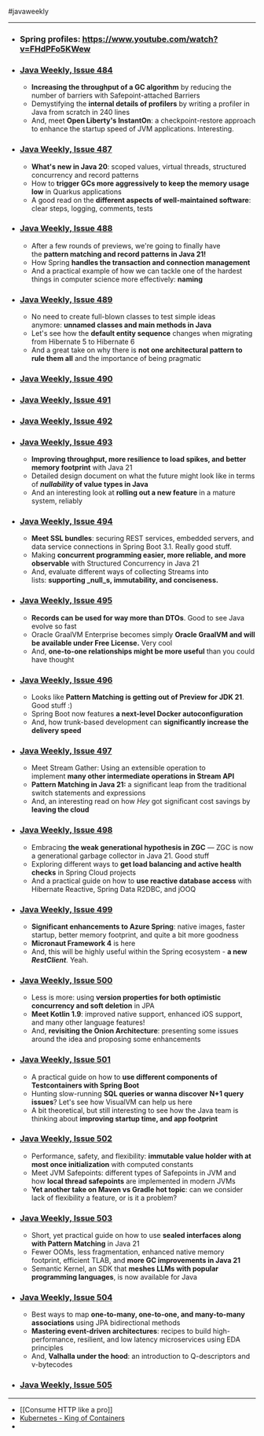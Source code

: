 #javaweekly

---

- ### Spring profiles: https://www.youtube.com/watch?v=FHdPFo5KWew


- ### [Java Weekly, Issue 484](https://www.baeldung.com/java-weekly-484)
	- **Increasing the throughput of a GC algorithm** by reducing the number of barriers with Safepoint-attached Barriers
	 - Demystifying the **internal details of profilers** by writing a profiler in Java from scratch in 240 lines
	 - And, meet **Open Liberty's InstantOn**: a checkpoint-restore approach to enhance the startup speed of JVM applications. Interesting.

- ### [Java Weekly, Issue 487](https://www.baeldung.com/java-weekly-487)
	- **What's new in Java 20**: scoped values, virtual threads, structured concurrency and record patterns
	- How to **trigger GCs more aggressively to keep the memory usage low** in Quarkus applications
	- A good read on the **different aspects of well-maintained software**: clear steps, logging, comments, tests

- ### [Java Weekly, Issue 488](https://www.baeldung.com/java-weekly-488)
	- After a few rounds of previews, we're going to finally have the **pattern matching and record patterns in Java 21!**
	- How Spring **handles the transaction and connection management**
	- And a practical example of how we can tackle one of the hardest things in computer science more effectively: **naming**

- ### [Java Weekly, Issue 489](https://www.baeldung.com/java-weekly-489)
	- No need to create full-blown classes to test simple ideas anymore: **unnamed classes and main methods in Java**
	- Let's see how the **default entity sequence** changes when migrating from Hibernate 5 to Hibernate 6
	- And a great take on why there is **not one architectural pattern to rule them all** and the importance of being pragmatic

- ### [Java Weekly, Issue 490](https://www.baeldung.com/java-weekly-490)
- ### [Java Weekly, Issue 491](https://www.baeldung.com/java-weekly-491)
- ### [Java Weekly, Issue 492](https://www.baeldung.com/java-weekly-492)

- ### [Java Weekly, Issue 493](https://www.baeldung.com/java-weekly-493)
	- **Improving throughput, more resilience to load spikes, and better memory footprint** with Java 21
	- Detailed design document on what the future might look like in terms of **_nullability_ of value types in Java**
	- And an interesting look at **rolling out a new feature** in a mature system, reliably

- ### [Java Weekly, Issue 494](https://www.baeldung.com/java-weekly-494)
	- **Meet SSL bundles**: securing REST services, embedded servers, and data service connections in Spring Boot 3.1. Really good stuff. 
	- Making **concurrent programming easier, more reliable, and more observable** with Structured Concurrency in Java 21
	- And, evaluate different ways of collecting Streams into lists: **supporting _null_s, immutability, and conciseness.**

- ### [Java Weekly, Issue 495](https://www.baeldung.com/java-weekly-495)
	- **Records can be used for way more than DTOs**. Good to see Java evolve so fast
	- Oracle GraalVM Enterprise becomes simply **Oracle GraalVM and will be available under Free License.** Very cool
	- And, **one-to-one relationships might be more useful** than you could have thought

- ### [Java Weekly, Issue 496](https://www.baeldung.com/java-weekly-496)
	- Looks like **Pattern Matching is getting out of Preview for JDK 21**. Good stuff :)
	- Spring Boot now features **a next-level Docker autoconfiguration**
	- And, how trunk-based development can **significantly increase the delivery speed**

- ### [Java Weekly, Issue 497](https://www.baeldung.com/java-weekly-497)
	- Meet Stream Gather: Using an extensible operation to implement **many other intermediate operations in Stream API**
	- **Pattern Matching in Java 21:** a significant leap from the traditional switch statements and expressions
	- And, an interesting read on how _Hey_ got significant cost savings by **leaving the cloud**

- ### [Java Weekly, Issue 498](https://www.baeldung.com/java-weekly-498)
	- Embracing **the weak generational hypothesis in ZGC** — ZGC is now a generational garbage collector in Java 21. Good stuff
	- Exploring different ways to **get load balancing and active health checks** in Spring Cloud projects
	- And a practical guide on how to **use reactive database access** with Hibernate Reactive, Spring Data R2DBC, and jOOQ

- ### [Java Weekly, Issue 499](https://www.baeldung.com/java-weekly-499)
	- **Significant enhancements to Azure Spring**: native images, faster startup, better memory footprint, and quite a bit more goodness
	- **Micronaut Framework 4** is here
	- And, this will be highly useful within the Spring ecosystem - **a new** _**RestClient**._ Yeah.

- ### [Java Weekly, Issue 500](https://www.baeldung.com/java-weekly-500)
	- Less is more: using **version properties for both optimistic concurrency and soft deletion** in JPA
	- **Meet Kotlin 1.9**: improved native support, enhanced iOS support, and many other language features!
	- And, **revisiting the Onion Architecture**: presenting some issues around the idea and proposing some enhancements

- ### [Java Weekly, Issue 501](https://www.baeldung.com/java-weekly-501)
	- A practical guide on how to **use different components of Testcontainers with Spring Boot**
	- Hunting slow-running **SQL queries or wanna discover N+1 query issues**? Let's see how VisualVM can help us here
	- A bit theoretical, but still interesting to see how the Java team is thinking about **improving startup time, and app footprint**

- ### [Java Weekly, Issue 502](https://www.baeldung.com/java-weekly-502)
	- Performance, safety, and flexibility: **immutable value holder with at most once initialization** with computed constants
	- Meet JVM Safepoints: different types of Safepoints in JVM and how **local thread safepoints** are implemented in modern JVMs
	- **Yet another take on Maven vs Gradle hot topic**: can we consider lack of flexibility a feature, or is it a problem?

- ### [Java Weekly, Issue 503](https://www.baeldung.com/java-weekly-503)
	- Short, yet practical guide on how to use **sealed interfaces along with Pattern Matching** in Java 21
	- Fewer OOMs, less fragmentation, enhanced native memory footprint, efficient TLAB, and **more GC improvements in Java 21**
	- Semantic Kernel, an SDK that **meshes LLMs with popular programming languages**, is now available for Java

* ### [Java Weekly, Issue 504](https://www.baeldung.com/java-weekly-504)
	- Best ways to map **one-to-many, one-to-one, and many-to-many associations** using JPA bidirectional methods
	- **Mastering event-driven architectures**: recipes to build high-performance, resilient, and low latency microservices using EDA principles
	- And, **Valhalla under the hood**: an introduction to Q-descriptors and v-bytecodes

- ### [Java Weekly, Issue 505](https://www.baeldung.com/java-weekly-505)

---
- [[Consume HTTP like a pro]]
- [Kubernetes - King of Containers](https://kajalgirdhar05.hashnode.dev/kubernetes-the-king-of-containers)
- 